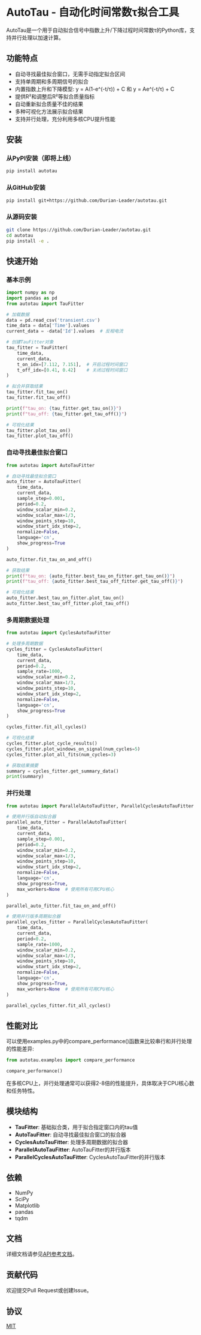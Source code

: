 # AutoTau - 自动化时间常数τ拟合工具

AutoTau是一个用于自动拟合信号中指数上升/下降过程时间常数τ的Python库，支持并行处理以加速计算。

## 功能特点

- 自动寻找最佳拟合窗口，无需手动指定拟合区间
- 支持单周期和多周期信号的拟合
- 内置指数上升和下降模型: y = A(1-e^(-t/τ)) + C 和 y = Ae^(-t/τ) + C
- 提供R²和调整后R²等拟合质量指标
- 自动重新拟合质量不佳的结果
- 多种可视化方法展示拟合结果
- 支持并行处理，充分利用多核CPU提升性能

## 安装

### 从PyPI安装（即将上线）

```bash
pip install autotau
```

### 从GitHub安装

```bash
pip install git+https://github.com/Durian-Leader/autotau.git
```

### 从源码安装

```bash
git clone https://github.com/Durian-Leader/autotau.git
cd autotau
pip install -e .
```

## 快速开始

### 基本示例

```python
import numpy as np
import pandas as pd
from autotau import TauFitter

# 加载数据
data = pd.read_csv('transient.csv')
time_data = data['Time'].values
current_data = -data['Id'].values  # 反相电流

# 创建TauFitter对象
tau_fitter = TauFitter(
    time_data, 
    current_data, 
    t_on_idx=[7.112, 7.151],  # 开启过程时间窗口
    t_off_idx=[0.41, 0.42]    # 关闭过程时间窗口
)

# 拟合并获取结果
tau_fitter.fit_tau_on()
tau_fitter.fit_tau_off()

print(f"tau_on: {tau_fitter.get_tau_on()}")
print(f"tau_off: {tau_fitter.get_tau_off()}")

# 可视化结果
tau_fitter.plot_tau_on()
tau_fitter.plot_tau_off()
```

### 自动寻找最佳拟合窗口

```python
from autotau import AutoTauFitter

# 自动寻找最佳拟合窗口
auto_fitter = AutoTauFitter(
    time_data, 
    current_data,
    sample_step=0.001,
    period=0.2,
    window_scalar_min=0.2,
    window_scalar_max=1/3,
    window_points_step=10,
    window_start_idx_step=2,
    normalize=False,
    language='cn',
    show_progress=True
)

auto_fitter.fit_tau_on_and_off()

# 获取结果
print(f"tau_on: {auto_fitter.best_tau_on_fitter.get_tau_on()}")
print(f"tau_off: {auto_fitter.best_tau_off_fitter.get_tau_off()}")

# 可视化结果
auto_fitter.best_tau_on_fitter.plot_tau_on()
auto_fitter.best_tau_off_fitter.plot_tau_off()
```

### 多周期数据处理

```python
from autotau import CyclesAutoTauFitter

# 处理多周期数据
cycles_fitter = CyclesAutoTauFitter(
    time_data,
    current_data,
    period=0.2,
    sample_rate=1000,
    window_scalar_min=0.2,
    window_scalar_max=1/3,
    window_points_step=10,
    window_start_idx_step=2,
    normalize=False,
    language='cn',
    show_progress=True
)

cycles_fitter.fit_all_cycles()

# 可视化结果
cycles_fitter.plot_cycle_results()
cycles_fitter.plot_windows_on_signal(num_cycles=5)
cycles_fitter.plot_all_fits(num_cycles=3)

# 获取结果摘要
summary = cycles_fitter.get_summary_data()
print(summary)
```

### 并行处理

```python
from autotau import ParallelAutoTauFitter, ParallelCyclesAutoTauFitter

# 使用并行版自动拟合器
parallel_auto_fitter = ParallelAutoTauFitter(
    time_data, 
    current_data,
    sample_step=0.001,
    period=0.2,
    window_scalar_min=0.2,
    window_scalar_max=1/3,
    window_points_step=10,
    window_start_idx_step=2,
    normalize=False,
    language='cn',
    show_progress=True,
    max_workers=None  # 使用所有可用CPU核心
)

parallel_auto_fitter.fit_tau_on_and_off()

# 使用并行版多周期拟合器
parallel_cycles_fitter = ParallelCyclesAutoTauFitter(
    time_data,
    current_data,
    period=0.2,
    sample_rate=1000,
    window_scalar_min=0.2,
    window_scalar_max=1/3,
    window_points_step=10,
    window_start_idx_step=2,
    normalize=False,
    language='cn',
    show_progress=True,
    max_workers=None  # 使用所有可用CPU核心
)

parallel_cycles_fitter.fit_all_cycles()
```

## 性能对比

可以使用examples.py中的compare_performance()函数来比较串行和并行处理的性能差异:

```python
from autotau.examples import compare_performance

compare_performance()
```

在多核CPU上，并行处理通常可以获得2-8倍的性能提升，具体取决于CPU核心数和任务特性。

## 模块结构

- **TauFitter**: 基础拟合类，用于拟合指定窗口内的tau值
- **AutoTauFitter**: 自动寻找最佳拟合窗口的拟合器
- **CyclesAutoTauFitter**: 处理多周期数据的拟合器
- **ParallelAutoTauFitter**: AutoTauFitter的并行版本
- **ParallelCyclesAutoTauFitter**: CyclesAutoTauFitter的并行版本

## 依赖

- NumPy
- SciPy
- Matplotlib
- pandas
- tqdm

## 文档

详细文档请参见[API参考文档](docs/api_reference.md)。

## 贡献代码

欢迎提交Pull Request或创建Issue。

## 协议

[MIT](LICENSE)
